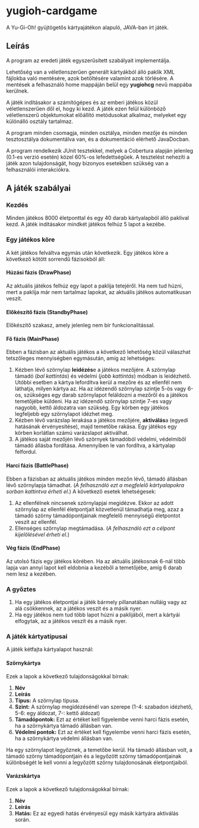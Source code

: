 yugioh-cardgame
===============

A Yu-Gi-Oh! gyüjtögetős kártyajátékon alapuló, JAVA-ban írt játék.

Leírás
--------------------

A program az eredeti játék egyszerűsített szabályait implementálja.

Lehetőség van a véletlenszerűen generált kártyákból álló paklik XML fájlokba való mentésére, azok betöltésére valamint azok törlésére. A mentések a felhasználó home mappáján belül egy **yugiohcg** nevű mappába kerülnek.

A játék indításakor a számítógépes és az emberi játékos közül véletlenszerűen dől el, hogy ki kezd. A játék ezen felül különböző véletlenszerű objektumokat előállító metódusokat alkalmaz, melyeket egy különálló osztály tartalmaz.

A program minden csomagja, minden osztálya, minden mezője és minden tesztosztálya dokumentálva van, és a dokumentáció elérhető JavaDocban.

A program rendelkezik JUnit tesztekkel, melyek a Cobertura alapján jelenleg (0.1-es verzió esetén) közel 60%-os lefedettségűek. A tesztelést nehezíti a játék azon tulajdonságát, hogy bizonyos esetekben szükség van a felhasználói interakciókra.

A játék szabályai
--------------------

### Kezdés

Minden játékos 8000 életponttal és egy 40 darab kártyalapból álló paklival kezd. A játék indításakor mindkét játékos felhúz 5 lapot a kezébe.

### Egy játékos köre

A két játékos felváltva egymás után következik. Egy játékos köre a következő kötött sorrendű fázisokból áll:

#### Húzási fázis (DrawPhase)

Az aktuális játékos felhúz egy lapot a paklija tetejéről. Ha nem tud húzni, mert a paklija már nem tartalmaz lapokat, az aktuális játékos automatikusan veszít.

#### Előkészítő fázis (StandbyPhase)

Előkészítő szakasz, amely jelenleg nem bír funkcionalitással.

#### Fő fázis (MainPhase)

Ebben a fázisban az aktuális játékos a következő lehetőség közül válaszhat tetszőleges mennyiségben egymásután, amíg az lehetséges:

1. Kézben lévő szörnylap **leidézés**e a játékos mezőjére. A szörnylap támadó (*bal kattintás*) és védelmi (*jobb kattintás*) módban is leidézhető. Utóbbi esetben a kártya lefordítva kerül a mezőre és az ellenfél nem láthatja, milyen kártya az. Ha az idézendő szörnylap szintje 5-ös vagy 6-os, szükséges egy darab szörnylapot feláldozni a mezőről és a játékos temetőjébe küldeni. Ha az idézendő szörnylap szintje 7-es vagy nagyobb, kettő áldozatra van szükség. Egy körben egy játékos legfeljebb egy szörnylapot idézhet meg.
2. Kézben lévő varázslap lerakása a játékos mezőjére, **aktiválás**a (egyedi hatásának érvényesítése), majd temetőbe rakása. Egy játékos egy körben korlátlan számú varázslapot aktiválhat.
3. A játékos saját mezőjén lévő szörnyek támadóból védelmi, védelmiből támadó állásba fordítása. Amennyiben le van fordítva, a kártyalap felfordul.

#### Harci fázis (BattlePhase)

Ebben a fázisban az aktuális játékos minden mezőn lévő, támadó állásban lévő szörnylapja támadhat. (*A felhasználó ezt a megfelelő kártyalapokra sorban kattintva érheti el.*) A következő esetek lehetségesek:

1. Az ellenfélnek nincsenek szörnylapjai megidézve. Ekkor az adott szörnylap az ellenfél életpontjait közvetlenül támadhatja meg, azaz a támadó szörny támadópontjainak megfelelő mennyiségű életpontot veszít az ellenfél.
2. Ellenséges szörnylap megtámadása. (*A felhasználó ezt a célpont kijelölésével érheti el.*)

#### Vég fázis (EndPhase)

Az utolsó fázis egy játékos körében. Ha az aktuális játékosnak 6-nál több lapja van annyi lapot kell eldobnia a kezéből a temetőjébe, amíg 6 darab nem lesz a kezében.

### A győztes

1. Ha egy játékos életpontjai a játék bármely pillanatában nulláig vagy az alá csökkennek, az a játékos veszít és a másik nyer.
2. Ha egy játékos nem tud több lapot húzni a paklijából, mert a kártyái elfogytak, az a játékos veszít és a másik nyer.

### A játék kártyatípusai

A játék kétfajta kártyalapot használ:

#### Szörnykártya

Ezek a lapok a következő tulajdonságokkal bírnak:

1. **Név**
2. **Leírás**
3. **Típus:** A szörnylap típusa.
4. **Szint:** A szörnylap megidézésénél van szerepe (1-4: szabadon idézhető, 5-6: egy áldozat, 7-: kettő áldozat)
5. **Támadópontok:** Ezt az értéket kell figyelembe venni harci fázis esetén, ha a szörnykártya támadó állásban van.
6. **Védelmi pontok:** Ezt az értéket kell figyelembe venni harci fázis esetén, ha a szörnykártya védelmi állásban van.

Ha egy szörnylapot legyőznek, a temetőbe kerül. Ha támadó állásban volt, a támadó szörny támadópontjain és a legyőzött szörny támadópontjainak különbségét le kell vonni a legyőzött szörny tulajdonosának életpontjaiból.

#### Varázskártya

Ezek a lapok a következő tulajdonságokkal bírnak:

1. **Név**
2. **Leírás**
3. **Hatás:** Ez az egyedi hatás érvényesül egy másik kártyára aktiválás során.

